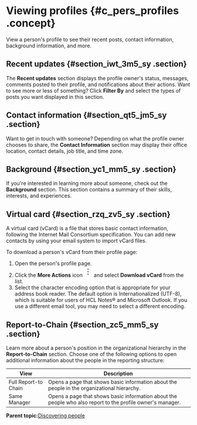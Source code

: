 # Viewing profiles {#c_pers_profiles .concept}

View a person's profile to see their recent posts, contact information, background information, and more.

## Recent updates {#section_iwt_3m5_sy .section}

The **Recent updates** section displays the profile owner's status, messages, comments posted to their profile, and notifications about their actions. Want to see more or less of something? Click **Filter By** and select the types of posts you want displayed in this section.

## Contact information {#section_qt5_jm5_sy .section}

Want to get in touch with someone? Depending on what the profile owner chooses to share, the **Contact Information** section may display their office location, contact details, job title, and time zone.

## Background {#section_yc1_mm5_sy .section}

If you're interested in learning more about someone, check out the **Background** section. This section contains a summary of their skills, interests, and experiences.

## Virtual card {#section_rzq_zv5_sy .section}

A virtual card \(vCard\) is a file that stores basic contact information, following the Internet Mail Consortium specification. You can add new contacts by using your email system to import vCard files.

To download a person's vCard from their profile page:

1.  Open the person's profile page.
2.  Click the **More Actions** icon ![](more_actions.png) and select **Download vCard** from the list.
3.  Select the character encoding option that is appropriate for your address book reader. The default option is Internationalized \(UTF-8\), which is suitable for users of HCL Notes® and Microsoft Outlook. If you use a different email tool, you may need to select a different encoding.

## Report-to-Chain {#section_zc5_mm5_sy .section}

Learn more about a person's position in the organizational hierarchy in the **Report-to-Chain** section. Choose one of the following options to open additional information about the people in the reporting structure:

|View|Description|
|----|-----------|
|Full Report-to Chain|Opens a page that shows basic information about the people in the organizational hierarchy.|
|Same Manager|Opens a page that shows basic information about the people who also report to the profile owner's manager.|

**Parent topic:**[Discovering people](../profiles/c_pers_social_widgets.md)

